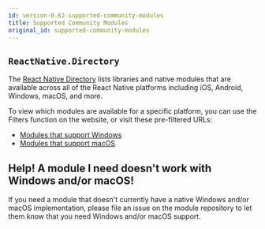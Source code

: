 ```yaml
---
id: version-0.62-supported-community-modules
title: Supported Community Modules
original_id: supported-community-modules
---
```


## `ReactNative.Directory`

The [React Native Directory](https://reactnative.directory/) lists libraries and native modules that are available across all of the React Native platforms including iOS, Android, Windows, macOS, and more.

To view which modules are available for a specific platform, you can use the Filters function on the website, or visit these pre-filtered URLs:

- [Modules that support Windows](https://reactnative.directory/?windows=true)
- [Modules that support macOS](https://reactnative.directory/?macos=true)

## Help! A module I need doesn't work with Windows and/or macOS!

If you need a module that doesn't currently have a native Windows and/or macOS implementation, please file an issue on the module repository to let them know that you need Windows and/or macOS support. 
